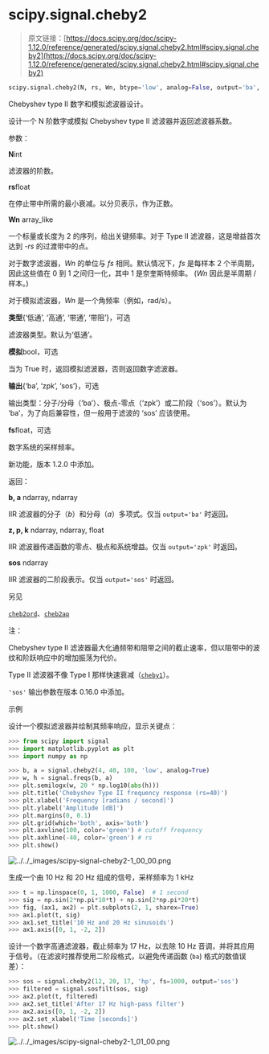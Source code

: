 # scipy.signal.cheby2

> 原文链接：[https://docs.scipy.org/doc/scipy-1.12.0/reference/generated/scipy.signal.cheby2.html#scipy.signal.cheby2](https://docs.scipy.org/doc/scipy-1.12.0/reference/generated/scipy.signal.cheby2.html#scipy.signal.cheby2)

```py
scipy.signal.cheby2(N, rs, Wn, btype='low', analog=False, output='ba', fs=None)
```

Chebyshev type II 数字和模拟滤波器设计。

设计一个 N 阶数字或模拟 Chebyshev type II 滤波器并返回滤波器系数。

参数：

**N**int

滤波器的阶数。

**rs**float

在停止带中所需的最小衰减。以分贝表示，作为正数。

**Wn** array_like

一个标量或长度为 2 的序列，给出关键频率。对于 Type II 滤波器，这是增益首次达到 -*rs* 的过渡带中的点。

对于数字滤波器，*Wn* 的单位与 *fs* 相同。默认情况下，*fs* 是每样本 2 个半周期，因此这些值在 0 到 1 之间归一化，其中 1 是奈奎斯特频率。 (*Wn* 因此是半周期 / 样本。)

对于模拟滤波器，*Wn* 是一个角频率（例如，rad/s）。

**类型**{‘低通’, ‘高通’, ‘带通’, ‘带阻’}，可选

滤波器类型。默认为‘低通’。

**模拟**bool，可选

当为 True 时，返回模拟滤波器，否则返回数字滤波器。

**输出**{‘ba’, ‘zpk’, ‘sos’}，可选

输出类型：分子/分母（‘ba’）、极点-零点（‘zpk’）或二阶段（‘sos’）。默认为 ‘ba’，为了向后兼容性，但一般用于滤波的 ‘sos’ 应该使用。

**fs**float，可选

数字系统的采样频率。

新功能，版本 1.2.0 中添加。

返回：

**b, a** ndarray, ndarray

IIR 滤波器的分子（*b*）和分母（*a*）多项式。仅当 `output='ba'` 时返回。

**z, p, k** ndarray, ndarray, float

IIR 滤波器传递函数的零点、极点和系统增益。仅当 `output='zpk'` 时返回。

**sos** ndarray

IIR 滤波器的二阶段表示。仅当 `output='sos'` 时返回。

另见

[`cheb2ord`](https://docs.scipy.org/doc/scipy-1.12.0/reference/generated/scipy.signal.cheb2ord.html#scipy.signal.cheb2ord)、[`cheb2ap`](https://docs.scipy.org/doc/scipy-1.12.0/reference/generated/scipy.signal.cheb2ap.html#scipy.signal.cheb2ap)

注：

Chebyshev type II 滤波器最大化通频带和阻带之间的截止速率，但以阻带中的波纹和阶跃响应中的增加振荡为代价。

Type II 滤波器不像 Type I 那样快速衰减（[`cheby1`](https://docs.scipy.org/doc/scipy-1.12.0/reference/generated/scipy.signal.cheby1.html#scipy.signal.cheby1)）。

`'sos'` 输出参数在版本 0.16.0 中添加。

示例

设计一个模拟滤波器并绘制其频率响应，显示关键点：

```py
>>> from scipy import signal
>>> import matplotlib.pyplot as plt
>>> import numpy as np 
```

```py
>>> b, a = signal.cheby2(4, 40, 100, 'low', analog=True)
>>> w, h = signal.freqs(b, a)
>>> plt.semilogx(w, 20 * np.log10(abs(h)))
>>> plt.title('Chebyshev Type II frequency response (rs=40)')
>>> plt.xlabel('Frequency [radians / second]')
>>> plt.ylabel('Amplitude [dB]')
>>> plt.margins(0, 0.1)
>>> plt.grid(which='both', axis='both')
>>> plt.axvline(100, color='green') # cutoff frequency
>>> plt.axhline(-40, color='green') # rs
>>> plt.show() 
```

![../../_images/scipy-signal-cheby2-1_00_00.png](../Images/3055202530898f209d9f5dff04d43c09.png)

生成一个由 10 Hz 和 20 Hz 组成的信号，采样频率为 1 kHz

```py
>>> t = np.linspace(0, 1, 1000, False)  # 1 second
>>> sig = np.sin(2*np.pi*10*t) + np.sin(2*np.pi*20*t)
>>> fig, (ax1, ax2) = plt.subplots(2, 1, sharex=True)
>>> ax1.plot(t, sig)
>>> ax1.set_title('10 Hz and 20 Hz sinusoids')
>>> ax1.axis([0, 1, -2, 2]) 
```

设计一个数字高通滤波器，截止频率为 17 Hz，以去除 10 Hz 音调，并将其应用于信号。（在滤波时推荐使用二阶段格式，以避免传递函数 (`ba`) 格式的数值误差）：

```py
>>> sos = signal.cheby2(12, 20, 17, 'hp', fs=1000, output='sos')
>>> filtered = signal.sosfilt(sos, sig)
>>> ax2.plot(t, filtered)
>>> ax2.set_title('After 17 Hz high-pass filter')
>>> ax2.axis([0, 1, -2, 2])
>>> ax2.set_xlabel('Time [seconds]')
>>> plt.show() 
```

![../../_images/scipy-signal-cheby2-1_01_00.png](../Images/a9c8dc69756808f62bfb0c94ca810d82.png)
